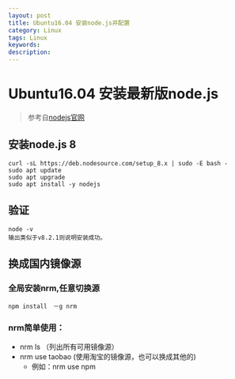 ```yaml
---
layout: post
title: Ubuntu16.04 安装node.js并配置
category: Linux
tags: Linux
keywords:
description:
---
```


# Ubuntu16.04 安装最新版node.js
> 参考自[nodejs官网](https://nodejs.org/en/download/package-manager/#debian-and-ubuntu-based-linux-distributions)

## 安装node.js 8

	curl -sL https://deb.nodesource.com/setup_8.x | sudo -E bash -
	sudo apt update
	sudo apt upgrade
	sudo apt install -y nodejs

## 验证

	node -v
	输出类似于v8.2.1则说明安装成功。

## 换成国内镜像源
### 全局安装nrm,任意切换源
	npm install　－g nrm
### nrm简单使用：
* nrm ls （列出所有可用镜像源）
* nrm use taobao (使用淘宝的镜像源，也可以换成其他的)
	* 例如：nrm use npm
